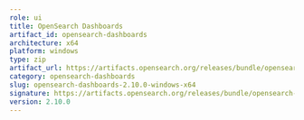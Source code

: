 ```yaml
---
role: ui
title: OpenSearch Dashboards
artifact_id: opensearch-dashboards
architecture: x64
platform: windows
type: zip
artifact_url: https://artifacts.opensearch.org/releases/bundle/opensearch-dashboards/2.10.0/opensearch-dashboards-2.10.0-windows-x64.zip
category: opensearch-dashboards
slug: opensearch-dashboards-2.10.0-windows-x64
signature: https://artifacts.opensearch.org/releases/bundle/opensearch-dashboards/2.10.0/opensearch-dashboards-2.10.0-windows-x64.zip.sig
version: 2.10.0
---
```


